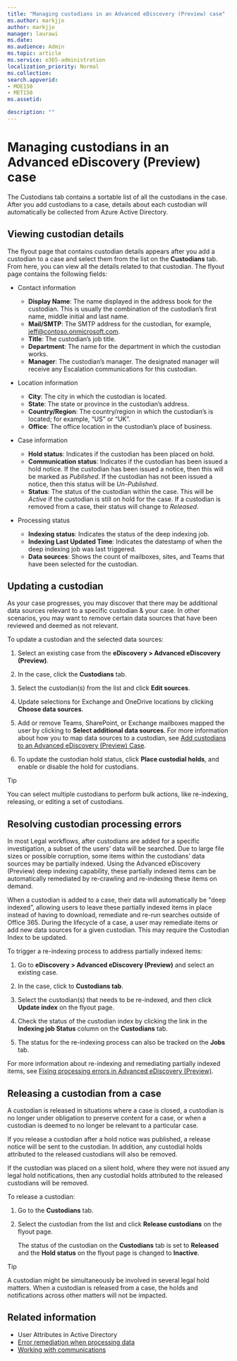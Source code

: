 ```yaml
---
title: "Managing custodians in an Advanced eDiscovery (Preview) case"
ms.author: markjjo
author: markjjo
manager: laurawi
ms.date: 
ms.audience: Admin
ms.topic: article
ms.service: o365-administration
localization_priority: Normal
ms.collection: 
search.appverid: 
- MOE150
- MET150
ms.assetid: 

description: ""
---
```

# Managing custodians in an Advanced eDiscovery (Preview) case

The Custodians tab contains a sortable list of all the custodians in the case. After you add custodians to a case, details about each custodian will automatically be collected from Azure Active Directory.

## Viewing custodian details

The flyout page that contains custodian details appears after you add a custodian to a case and select them from the list on the **Custodians** tab. From here, you can view all the details related to that custodian. The flyout page contains the following fields:

- Contact information

  - **Display Name**: The name displayed in the address book for the custodian. This is usually the combination of the custodian’s first name, middle initial and last name.
  - **Mail/SMTP**: The SMTP address for the custodian, for example, jeff@contoso.onmicrosoft.com.  
  - **Title**: The custodian’s job title.
  - **Department**: The name for the department in which the custodian works.
  - **Manager**: The custodian’s manager. The designated manager will receive any Escalation communications for this custodian.
  
- Location information

  - **City**: The city in which the custodian is located.
  - **State**: The state or province in the custodian’s address.
  - **Country/Region**: The country/region in which the custodian’s is located; for example, “US” or “UK”.
  - **Office**: The office location in the custodian’s place of business.

- Case information

  - **Hold status**: Indicates if the custodian has been placed on hold. 
  - **Communication status**: Indicates if the custodian has been issued a hold notice. If the custodian has been issued a notice, then this will be marked as *Published*. If the custodian has not been issued a notice, then this status will be *Un-Published*. 
  - **Status**: The status of the custodian within the case. This will be *Active* if the custodian is still on hold for the case. If a custodian is removed from a case, their status will change to *Released*. 

- Processing status

  - **Indexing status**: Indicates the status of the deep indexing job.  
  - **Indexing Last Updated Time**: Indicates the datestamp of when the deep indexing job was last triggered.
  - **Data sources**: Shows the count of mailboxes, sites, and Teams that have been selected for the custodian.

## Updating a custodian

As your case progresses, you may discover that there may be additional data sources relevant to a specific custodian & your case. In other scenarios, you may want to remove certain data sources that have been reviewed and deemed as not relevant.

To update a custodian and the selected data sources:

1. Select an existing case from the **eDiscovery > Advanced eDiscovery (Preview)**.
  
2. In the case, click the **Custodians** tab.
  
3. Select the custodian(s) from the list and click **Edit sources**.
  
4. Update selections for Exchange and OneDrive locations by clicking **Choose data sources**.
  
5. Add or remove Teams, SharePoint, or Exchange mailboxes mapped the user by clicking to **Select additional data sources**. For more information about how you to map data sources to a custodian, see [Add custodians to an Advanced eDiscovery (Preview) Case](add-custodians-to-case.md).
  
6. To update the custodian hold status, click **Place custodial holds**, and enable or disable the hold for custodians.

> [!TIP]
> You can select multiple custodians to perform bulk actions, like re-indexing, releasing, or editing a set of custodians.

## Resolving custodian processing errors

In most Legal workflows, after custodians are added for a specific investigation, a subset of the users’ data will be searched. Due to large file sizes or possible corruption, some items within the custodians’ data sources may be partially indexed. Using the Advanced eDiscovery (Preview) deep indexing capability, these partially indexed items can be automatically remediated by re-crawling and re-indexing these items on demand. 

When a custodian is added to a case, their data will automatically be "deep indexed”, allowing users to leave these partially indexed items in place instead of having to download, remediate and re-run searches outside of Office 365. During the lifecycle of a case, a user may remediate items or add new data sources for a given custodian. This may require the Custodian Index to be updated. 

To trigger a re-indexing process to address partially indexed items:

1. Go to **eDiscovery > Advanced eDiscovery (Preview)** and select an existing case.

2. In the case, click to **Custodians tab**. 

3. Select the custodian(s) that needs to be re-indexed, and then click **Update index** on the flyout page.

4. Check the status of the custodian index by clicking the link in the **Indexing job Status** column on the **Custodians** tab.  

5. The status for the re-indexing process can also be tracked on the **Jobs** tab.

For more information about re-indexing and remediating partially indexed items, see [Fixing processing errors in Advanced eDiscovery (Preview)](processing-data-for-case.md).

## Releasing a custodian from a case

A custodian is released in situations where a case is closed, a custodian is no longer under obligation to preserve content for a case, or when a custodian is deemed to no longer be relevant to a particular case. 

If you release a custodian after a hold notice was published, a release notice will be sent to the custodian. In addition, any custodial holds attributed to the released custodians will also be removed.

If the custodian was placed on a silent hold, where they were not issued any legal hold notifications, then any custodial holds attributed to the released custodians will be removed.  

To release a custodian: 

1.	Go to the **Custodians** tab.

2.	Select the custodian from the list and click **Release custodians** on the flyout page.

    The status of the custodian on the **Custodians** tab is set to **Released** and the **Hold status** on the flyout page is changed to **Inactive**. 

> [!TIP]
> A custodian might be simultaneously be involved in several legal hold matters. When a custodian is released from a case, the holds and notifications across other matters will not be impacted.

## Related information

 - User Attributes in Active Directory 
 - [Error remediation when processing data](error-remediation.md) 
 - [Working with communications](managing-custodian-communications.md)
